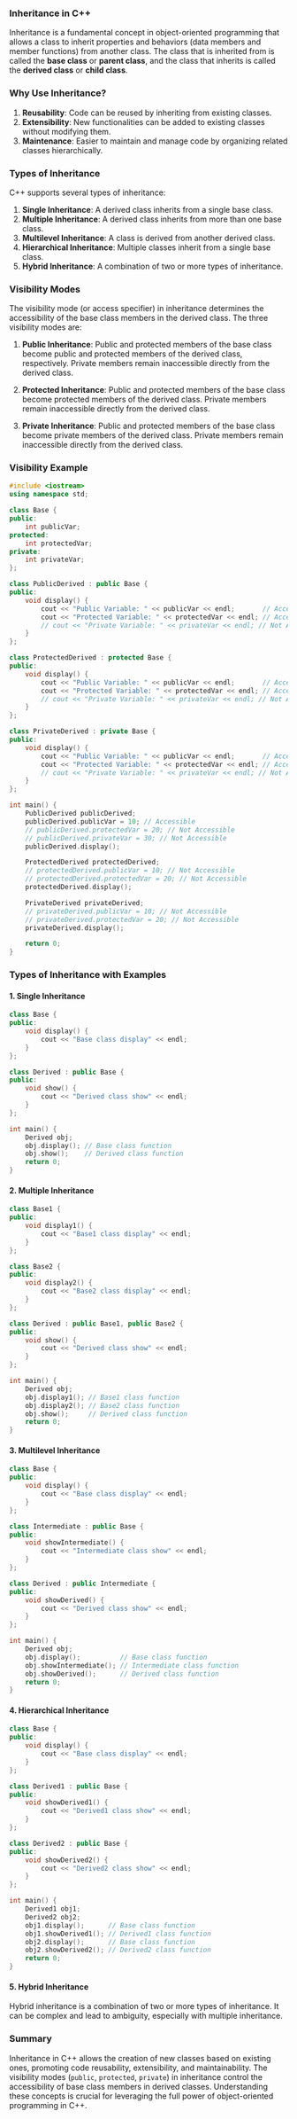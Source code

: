 ### Inheritance in C++

Inheritance is a fundamental concept in object-oriented programming that allows a class to inherit properties and behaviors (data members and member functions) from another class. The class that is inherited from is called the **base class** or **parent class**, and the class that inherits is called the **derived class** or **child class**.

### Why Use Inheritance?

1. **Reusability**: Code can be reused by inheriting from existing classes.
2. **Extensibility**: New functionalities can be added to existing classes without modifying them.
3. **Maintenance**: Easier to maintain and manage code by organizing related classes hierarchically.

### Types of Inheritance

C++ supports several types of inheritance:

1. **Single Inheritance**: A derived class inherits from a single base class.
2. **Multiple Inheritance**: A derived class inherits from more than one base class.
3. **Multilevel Inheritance**: A class is derived from another derived class.
4. **Hierarchical Inheritance**: Multiple classes inherit from a single base class.
5. **Hybrid Inheritance**: A combination of two or more types of inheritance.

### Visibility Modes

The visibility mode (or access specifier) in inheritance determines the accessibility of the base class members in the derived class. The three visibility modes are:

1. **Public Inheritance**: Public and protected members of the base class become public and protected members of the derived class, respectively. Private members remain inaccessible directly from the derived class.
   
2. **Protected Inheritance**: Public and protected members of the base class become protected members of the derived class. Private members remain inaccessible directly from the derived class.
   
3. **Private Inheritance**: Public and protected members of the base class become private members of the derived class. Private members remain inaccessible directly from the derived class.

### Visibility Example

```cpp
#include <iostream>
using namespace std;

class Base {
public:
    int publicVar;
protected:
    int protectedVar;
private:
    int privateVar;
};

class PublicDerived : public Base {
public:
    void display() {
        cout << "Public Variable: " << publicVar << endl;       // Accessible
        cout << "Protected Variable: " << protectedVar << endl; // Accessible
        // cout << "Private Variable: " << privateVar << endl; // Not Accessible
    }
};

class ProtectedDerived : protected Base {
public:
    void display() {
        cout << "Public Variable: " << publicVar << endl;       // Accessible
        cout << "Protected Variable: " << protectedVar << endl; // Accessible
        // cout << "Private Variable: " << privateVar << endl; // Not Accessible
    }
};

class PrivateDerived : private Base {
public:
    void display() {
        cout << "Public Variable: " << publicVar << endl;       // Accessible
        cout << "Protected Variable: " << protectedVar << endl; // Accessible
        // cout << "Private Variable: " << privateVar << endl; // Not Accessible
    }
};

int main() {
    PublicDerived publicDerived;
    publicDerived.publicVar = 10; // Accessible
    // publicDerived.protectedVar = 20; // Not Accessible
    // publicDerived.privateVar = 30; // Not Accessible
    publicDerived.display();

    ProtectedDerived protectedDerived;
    // protectedDerived.publicVar = 10; // Not Accessible
    // protectedDerived.protectedVar = 20; // Not Accessible
    protectedDerived.display();

    PrivateDerived privateDerived;
    // privateDerived.publicVar = 10; // Not Accessible
    // privateDerived.protectedVar = 20; // Not Accessible
    privateDerived.display();

    return 0;
}
```

### Types of Inheritance with Examples

#### 1. Single Inheritance

```cpp
class Base {
public:
    void display() {
        cout << "Base class display" << endl;
    }
};

class Derived : public Base {
public:
    void show() {
        cout << "Derived class show" << endl;
    }
};

int main() {
    Derived obj;
    obj.display(); // Base class function
    obj.show();    // Derived class function
    return 0;
}
```

#### 2. Multiple Inheritance

```cpp
class Base1 {
public:
    void display1() {
        cout << "Base1 class display" << endl;
    }
};

class Base2 {
public:
    void display2() {
        cout << "Base2 class display" << endl;
    }
};

class Derived : public Base1, public Base2 {
public:
    void show() {
        cout << "Derived class show" << endl;
    }
};

int main() {
    Derived obj;
    obj.display1(); // Base1 class function
    obj.display2(); // Base2 class function
    obj.show();     // Derived class function
    return 0;
}
```

#### 3. Multilevel Inheritance

```cpp
class Base {
public:
    void display() {
        cout << "Base class display" << endl;
    }
};

class Intermediate : public Base {
public:
    void showIntermediate() {
        cout << "Intermediate class show" << endl;
    }
};

class Derived : public Intermediate {
public:
    void showDerived() {
        cout << "Derived class show" << endl;
    }
};

int main() {
    Derived obj;
    obj.display();          // Base class function
    obj.showIntermediate(); // Intermediate class function
    obj.showDerived();      // Derived class function
    return 0;
}
```

#### 4. Hierarchical Inheritance

```cpp
class Base {
public:
    void display() {
        cout << "Base class display" << endl;
    }
};

class Derived1 : public Base {
public:
    void showDerived1() {
        cout << "Derived1 class show" << endl;
    }
};

class Derived2 : public Base {
public:
    void showDerived2() {
        cout << "Derived2 class show" << endl;
    }
};

int main() {
    Derived1 obj1;
    Derived2 obj2;
    obj1.display();      // Base class function
    obj1.showDerived1(); // Derived1 class function
    obj2.display();      // Base class function
    obj2.showDerived2(); // Derived2 class function
    return 0;
}
```

#### 5. Hybrid Inheritance

Hybrid inheritance is a combination of two or more types of inheritance. It can be complex and lead to ambiguity, especially with multiple inheritance.

### Summary

Inheritance in C++ allows the creation of new classes based on existing ones, promoting code reusability, extensibility, and maintainability. The visibility modes (`public`, `protected`, `private`) in inheritance control the accessibility of base class members in derived classes. Understanding these concepts is crucial for leveraging the full power of object-oriented programming in C++.
